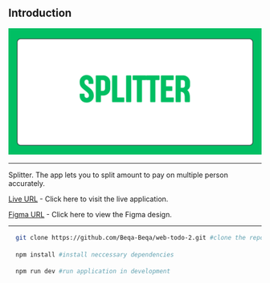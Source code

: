 ## Introduction
![](https://github.com/Beqa-Beqa/Splitter/blob/master/Splitter-banner.png)
<hr/>
<p>
  Splitter. The app lets you to split amount to pay on multiple person accurately.
  <br/>
  
  [Live URL](https://beqa-beqa.github.io/Splitter/) - Click here to visit the live application.  
  
  [Figma URL](https://www.figma.com/file/CELgSjSm9RGfClpFBWm7kp/tip-calculator-app?type=design&mode=design&t=AAEX56qbcQnnTVJZ-0) - Click here to view the Figma design.
</p>
<hr/>

```bash
  git clone https://github.com/Beqa-Beqa/web-todo-2.git #clone the repository

  npm install #install neccessary dependencies

  npm run dev #run application in development
```